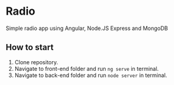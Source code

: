 # Radio
Simple radio app using Angular, Node.JS Express and MongoDB

## How to start
1. Clone repository.
2. Navigate to front-end folder and run `ng serve` in terminal.
3. Navigate to back-end folder and run `node server` in terminal.